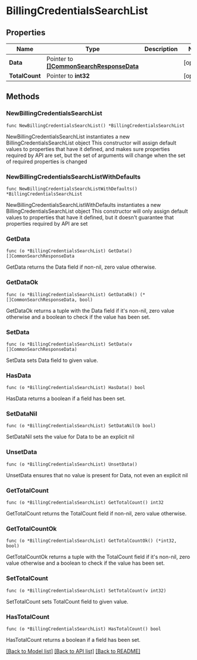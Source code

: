 # BillingCredentialsSearchList

## Properties

Name | Type | Description | Notes
------------ | ------------- | ------------- | -------------
**Data** | Pointer to [**[]CommonSearchResponseData**](CommonSearchResponseData.md) |  | [optional] 
**TotalCount** | Pointer to **int32** |  | [optional] 

## Methods

### NewBillingCredentialsSearchList

`func NewBillingCredentialsSearchList() *BillingCredentialsSearchList`

NewBillingCredentialsSearchList instantiates a new BillingCredentialsSearchList object
This constructor will assign default values to properties that have it defined,
and makes sure properties required by API are set, but the set of arguments
will change when the set of required properties is changed

### NewBillingCredentialsSearchListWithDefaults

`func NewBillingCredentialsSearchListWithDefaults() *BillingCredentialsSearchList`

NewBillingCredentialsSearchListWithDefaults instantiates a new BillingCredentialsSearchList object
This constructor will only assign default values to properties that have it defined,
but it doesn't guarantee that properties required by API are set

### GetData

`func (o *BillingCredentialsSearchList) GetData() []CommonSearchResponseData`

GetData returns the Data field if non-nil, zero value otherwise.

### GetDataOk

`func (o *BillingCredentialsSearchList) GetDataOk() (*[]CommonSearchResponseData, bool)`

GetDataOk returns a tuple with the Data field if it's non-nil, zero value otherwise
and a boolean to check if the value has been set.

### SetData

`func (o *BillingCredentialsSearchList) SetData(v []CommonSearchResponseData)`

SetData sets Data field to given value.

### HasData

`func (o *BillingCredentialsSearchList) HasData() bool`

HasData returns a boolean if a field has been set.

### SetDataNil

`func (o *BillingCredentialsSearchList) SetDataNil(b bool)`

 SetDataNil sets the value for Data to be an explicit nil

### UnsetData
`func (o *BillingCredentialsSearchList) UnsetData()`

UnsetData ensures that no value is present for Data, not even an explicit nil
### GetTotalCount

`func (o *BillingCredentialsSearchList) GetTotalCount() int32`

GetTotalCount returns the TotalCount field if non-nil, zero value otherwise.

### GetTotalCountOk

`func (o *BillingCredentialsSearchList) GetTotalCountOk() (*int32, bool)`

GetTotalCountOk returns a tuple with the TotalCount field if it's non-nil, zero value otherwise
and a boolean to check if the value has been set.

### SetTotalCount

`func (o *BillingCredentialsSearchList) SetTotalCount(v int32)`

SetTotalCount sets TotalCount field to given value.

### HasTotalCount

`func (o *BillingCredentialsSearchList) HasTotalCount() bool`

HasTotalCount returns a boolean if a field has been set.


[[Back to Model list]](../README.md#documentation-for-models) [[Back to API list]](../README.md#documentation-for-api-endpoints) [[Back to README]](../README.md)


